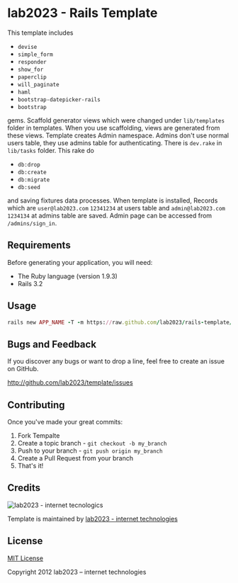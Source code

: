 lab2023 - Rails Template
=========

This template includes

* `devise`
* `simple_form`
* `responder`
* `show_for`
* `paperclip`
* `will_paginate`
* `haml`
* `bootstrap-datepicker-rails`
* `bootstrap`

gems. Scaffold generator views which were changed under `lib/templates`
folder in templates.  When you use scaffolding, views are generated from these views. Template creates Admin namespace.
Admins don't use normal users table, they use admins table for authenticating. There is `dev.rake` in `lib/tasks` folder.
This rake do

* `db:drop`
* `db:create`
* `db:migrate`
* `db:seed`

and saving fixtures data processes. When template is installed, Records
which are `user@lab2023.com`  `12341234` at users table and `admin@lab2023.com` `1234134` at admins table are saved. Admin
page can be accessed from `/admins/sign_in`.

Requirements
------------
Before generating your application, you will need:

* The Ruby language (version 1.9.3)
* Rails 3.2

Usage
-----
```ruby
rails new APP_NAME -T -m https://raw.github.com/lab2023/rails-template/master/rails_template.rb
```

Bugs and  Feedback
------------
If you discover any bugs or want to drop a line, feel free to create an issue on GitHub.

http://github.com/lab2023/template/issues

Contributing
------------

Once you've made your great commits:

1. Fork Tempalte
2. Create a topic branch - `git checkout -b my_branch`
3. Push to your branch - `git push origin my_branch`
4. Create a Pull Request from your branch
5. That's it!

Credits
-------

![lab2023 - internet tecnologics](http://lab2023.com/wp-content/uploads/2011/07/logo.png)

Template is maintained  by [lab2023 - internet technologies](http://lab2023.com/)

License
-------

[MIT License](http://www.opensource.org/licenses/mit-license)

Copyright 2012 lab2023 – internet technologies
